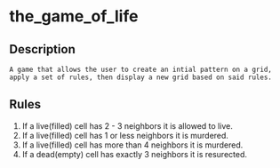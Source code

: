 # the_game_of_life

## Description
    A game that allows the user to create an intial pattern on a grid, apply a set of rules, then display a new grid based on said rules.

## Rules
1. If a live(filled) cell has 2 - 3 neighbors it is allowed to live.
1. If a live(filled) cell has 1 or less neighbors it is murdered.
1. If a live(filled) cell has more than 4 neighbors it is murdered.
1. If a dead(empty) cell has exactly 3 neighbors it is resurected.


